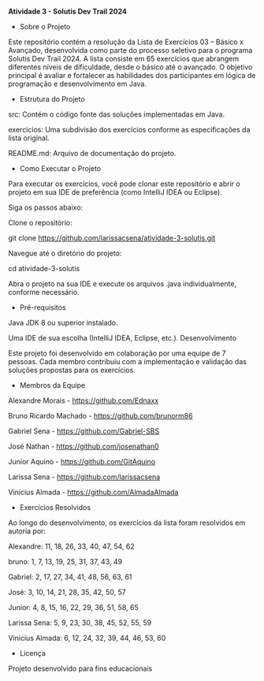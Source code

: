 __Atividade 3 - Solutis Dev Trail 2024__

- Sobre o Projeto

Este repositório contém a resolução da Lista de Exercícios 03 – Básico x Avançado, desenvolvida como parte do processo seletivo para o programa Solutis Dev Trail 2024. A lista consiste em 65 exercícios que abrangem diferentes níveis de dificuldade, desde o básico até o avançado. O objetivo principal é avaliar e fortalecer as habilidades dos participantes em lógica de programação e desenvolvimento em Java.

- Estrutura do Projeto

src: Contém o código fonte das soluções implementadas em Java.

exercicios: Uma subdivisão dos exercícios conforme as especificações da lista original.

README.md: Arquivo de documentação do projeto.

- Como Executar o Projeto

Para executar os exercícios, você pode clonar este repositório e abrir o projeto em sua IDE de preferência (como IntelliJ IDEA ou Eclipse). 

Siga os passos abaixo:

Clone o repositório:

git clone https://github.com/larissacsena/atividade-3-solutis.git

Navegue até o diretório do projeto:

cd atividade-3-solutis

Abra o projeto na sua IDE e execute os arquivos .java individualmente, conforme necessário.

- Pré-requisitos

Java JDK 8 ou superior instalado.

Uma IDE de sua escolha (IntelliJ IDEA, Eclipse, etc.).
Desenvolvimento

Este projeto foi desenvolvido em colaboração por uma equipe de 7 pessoas. Cada membro contribuiu com a implementação e validação das soluções propostas para os exercícios.

- Membros da Equipe

Alexandre Morais - https://github.com/Ednaxx

Bruno Ricardo Machado - https://github.com/brunorm86

Gabriel Sena - https://github.com/Gabriel-SBS

José Nathan - https://github.com/josenathan0

Junior Aquino - https://github.com/GitAquino

Larissa Sena - https://github.com/larissacsena

Vinícius Almada - https://github.com/AlmadaAlmada

- Exercícios Resolvidos
  
Ao longo do desenvolvimento, os exercícios da lista foram resolvidos em autoria por:

Alexandre: 11, 18, 26, 33, 40, 47, 54, 62

bruno: 1, 7, 13, 19, 25, 31, 37, 43, 49

Gabriel: 2, 17, 27, 34, 41, 48, 56, 63, 61

José: 3, 10, 14, 21, 28, 35, 42, 50, 57

Junior: 4, 8, 15, 16, 22, 29, 36, 51, 58, 65

Larissa Sena: 5, 9, 23, 30, 38, 45, 52, 55, 59

Vinicius Almada: 6, 12, 24, 32, 39, 44, 46, 53, 60

- Licença

Projeto desenvolvido para fins educacionais
